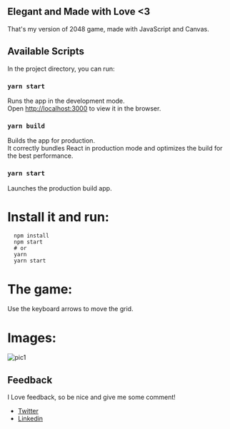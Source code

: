 ## Elegant and Made with Love <3
That's my version of 2048 game, made with JavaScript and Canvas.

## Available Scripts

In the project directory, you can run:

### `yarn start`

Runs the app in the development mode.<br>
Open [http://localhost:3000](http://localhost:3000) to view it in the browser.

### `yarn build`

Builds the app for production.<br>
It correctly bundles React in production mode and optimizes the build for the best performance.

### `yarn start`

Launches the production build app.

# Install it and run:

```
  npm install
  npm start
  # or
  yarn
  yarn start
```

# The game:
Use the keyboard arrows to move the grid.

# Images:

![pic1](https://i.imgur.com/lO2dKII.png)

## Feedback
I Love feedback, so be nice and give me some comment!

* [Twitter](https://twitter.com/jcesarDev)
* [Linkedin](https://www.linkedin.com/in/cod3rkane/)
